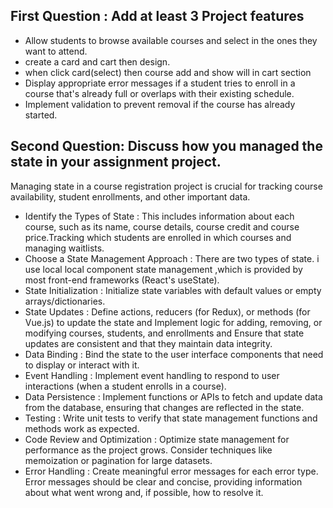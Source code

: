 ## First Question : Add at least 3 Project features

- Allow students to browse available courses and select in the ones they want to attend.
- create a card and cart then design.
- when click card(select) then course add and show will in cart section
- Display appropriate error messages if a student tries to enroll in a course that's already full or overlaps with their existing schedule.
- Implement validation to prevent removal if the course has already started.
##
## Second Question: Discuss how you managed the state in your assignment project.

Managing state in a course registration project is crucial for tracking course availability, student enrollments, and other important data.
- Identify the Types of State : This includes information about each course, such as its name, course details, course credit and course price.Tracking which students are enrolled in which courses and managing waitlists.
- Choose a State Management Approach : There are two types of state. i use local local component state management ,which is provided by most front-end frameworks (React's useState).
- State Initialization : Initialize state variables with default values or empty arrays/dictionaries.
- State Updates : Define actions, reducers (for Redux), or methods (for Vue.js) to update the state and Implement logic for adding, removing, or modifying courses, students, and enrollments and Ensure that state updates are consistent and that they maintain data integrity.
- Data Binding : Bind the state to the user interface components that need to display or interact with it.
- Event Handling : Implement event handling to respond to user interactions (when a student enrolls in a course).
- Data Persistence : Implement functions or APIs to fetch and update data from the database, ensuring that changes are reflected in the state.
- Testing : Write unit tests to verify that  state management functions and methods work as expected.
- Code Review and Optimization : Optimize state management for performance as the project grows. Consider techniques like memoization or pagination for large datasets.
- Error Handling : Create meaningful error messages for each error type. Error messages should be clear and concise, providing information about what went wrong and, if possible, how to resolve it.